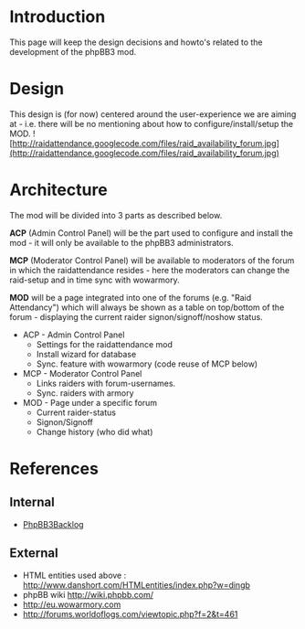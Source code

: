 # Introduction #

This page will keep the design decisions and howto's related to the development of the phpBB3 mod.

# Design #
This design is (for now) centered around the user-experience we are aiming at - i.e. there will be no mentioning about how to configure/install/setup the MOD.
![http://raidattendance.googlecode.com/files/raid_availability_forum.jpg](http://raidattendance.googlecode.com/files/raid_availability_forum.jpg)

# Architecture #
The mod will be divided into 3 parts as described below.

**ACP** (Admin Control Panel) will be the part used to configure and install the mod - it will only be available to the phpBB3 administrators.

**MCP** (Moderator Control Panel) will be available to moderators of the forum in which the raidattendance resides - here the moderators can change the raid-setup and in time sync with wowarmory.

**MOD** will be a page integrated into one of the forums (e.g. "Raid Attendancy") which will always be shown as a table on top/bottom of the forum - displaying the current raider signon/signoff/noshow status.

  * ACP - Admin Control Panel
    * Settings for the raidattendance mod
    * Install wizard for database
    * Sync. feature with wowarmory (code reuse of MCP below)
  * MCP - Moderator Control Panel
    * Links raiders with forum-usernames.
    * Sync. raiders with armory
  * MOD - Page under a specific forum
    * Current raider-status
    * Signon/Signoff
    * Change history (who did what)

# References #
## Internal ##
  * [PhpBB3Backlog](PhpBB3Backlog.md)
## External ##
  * HTML entities used above : http://www.danshort.com/HTMLentities/index.php?w=dingb
  * phpBB wiki http://wiki.phpbb.com/
  * http://eu.wowarmory.com
  * http://forums.worldoflogs.com/viewtopic.php?f=2&t=461